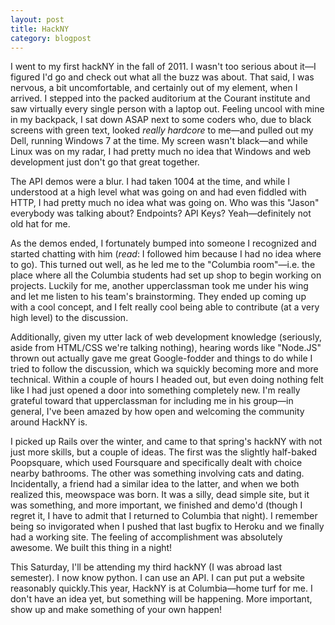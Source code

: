 ```yaml
---
layout: post
title: HackNY
category: blogpost
---
```

I went to my first hackNY in the fall of 2011. I wasn't too serious about
it&mdash;I figured I'd go and check out what all the buzz was about. That said,
I was nervous, a bit uncomfortable, and certainly out of my element, when I
arrived.  I stepped into the packed auditorium at the Courant institute and saw
virtually every single person with a laptop out. Feeling uncool with mine in my
backpack, I sat down ASAP next to some coders who, due to black screens with
green text, looked *really hardcore* to me&mdash;and pulled out my Dell,
running Windows 7 at the time. My screen wasn't black&mdash;and while Linux was
on my radar, I had pretty much no idea that Windows and web development just
don't go that great together.

The API demos were a blur. I had taken 1004 at the time, and while I understood
at a high level what was going on and had even fiddled with HTTP, I had pretty
much no idea what was going on. Who was this "Jason" everybody was talking
about? Endpoints? API Keys? Yeah&mdash;definitely not old hat for me.

As the demos ended, I fortunately bumped into someone I recognized and started
chatting with him (*read*: I followed him because I had no idea where to go).
This turned out well, as he led me to the "Columbia room"&mdash;i.e. the place
where all the Columbia students had set up shop to begin working on projects.
Luckily for me, another upperclassman took me under his wing and let me listen
to his team's brainstorming. They ended up coming up with a cool concept, and I
felt really cool being able to contribute (at a very high level) to the
discussion.

Additionally, given my utter lack of web development knowledge (seriously,
aside from HTML/CSS we're talking nothing), hearing words like "Node.JS" thrown
out actually gave me great Google-fodder and things to do while I tried
to follow the discussion, which wa squickly becoming more and more technical.
Within a couple of hours I headed out, but even doing nothing felt like I had
just opened a door into something completely new. I'm really grateful toward
that upperclassman for including me in his group&mdash;in general, I've been
amazed by how open and welcoming the community around HackNY is.

I picked up Rails over the winter, and came to that spring's hackNY with not
just more skills, but a couple of ideas. The first was the slightly half-baked
Poopsquare, which used Foursquare and specifically dealt with choice nearby
bathrooms. The other was something involving cats and dating.  Incidentally, a
friend had a similar idea to the latter, and when we both realized this,
meowspace was born. It was a silly, dead simple site, but it was something, and
more important, we finished and demo'd (though I regret it, I have to admit
that I returned to Columbia that night). I remember being so invigorated when I
pushed that last bugfix to Heroku and we finally had a working site. The
feeling of accomplishment was absolutely awesome. We built this thing in a
night!

This Saturday, I'll be attending my third hackNY (I was abroad last semester).
I now know python. I can use an API. I can put put a website reasonably
quickly.This year, HackNY is at Columbia&mdash;home turf for me. I don't have
an idea yet, but something will be happening. More important, show up and make
something of your own happen!
